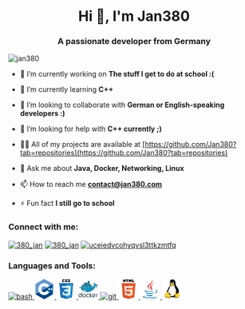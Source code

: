 <h1 align="center">Hi 👋, I'm Jan380</h1>
<h3 align="center">A passionate developer from Germany</h3>

<p align="left"> <img src="https://komarev.com/ghpvc/?username=jan380&label=Profile%20views&color=0e75b6&style=flat" alt="jan380" /> </p>

- 🔭 I’m currently working on **The stuff I get to do at school :(**

- 🌱 I’m currently learning **C++**

- 👯 I’m looking to collaborate with **German or English-speaking developers :)**

- 🤝 I’m looking for help with **C++ currently ;)**

- 👨‍💻 All of my projects are available at [https://github.com/Jan380?tab=repositories](https://github.com/Jan380?tab=repositories)

- 💬 Ask me about **Java, Docker, Networking, Linux**

- 📫 How to reach me **contact@jan380.com**

- ⚡ Fun fact **I still go to school**

<h3 align="left">Connect with me:</h3>
<p align="left">
<a href="https://twitter.com/380_jan" target="blank"><img align="center" src="https://raw.githubusercontent.com/rahuldkjain/github-profile-readme-generator/master/src/images/icons/Social/twitter.svg" alt="380_jan" height="30" width="40" /></a>
<a href="https://instagram.com/380_jan" target="blank"><img align="center" src="https://raw.githubusercontent.com/rahuldkjain/github-profile-readme-generator/master/src/images/icons/Social/instagram.svg" alt="380_jan" height="30" width="40" /></a>
<a href="https://www.youtube.com/c/uceiedvcohyqvsl3ttkzmtfq" target="blank"><img align="center" src="https://raw.githubusercontent.com/rahuldkjain/github-profile-readme-generator/master/src/images/icons/Social/youtube.svg" alt="uceiedvcohyqvsl3ttkzmtfq" height="30" width="40" /></a>
</p>

<h3 align="left">Languages and Tools:</h3>
<p align="left"> <a href="https://www.gnu.org/software/bash/" target="_blank" rel="noreferrer"> <img src="https://www.vectorlogo.zone/logos/gnu_bash/gnu_bash-icon.svg" alt="bash" width="40" height="40"/> </a> <a href="https://www.w3schools.com/cpp/" target="_blank" rel="noreferrer"> <img src="https://raw.githubusercontent.com/devicons/devicon/master/icons/cplusplus/cplusplus-original.svg" alt="cplusplus" width="40" height="40"/> </a> <a href="https://www.w3schools.com/css/" target="_blank" rel="noreferrer"> <img src="https://raw.githubusercontent.com/devicons/devicon/master/icons/css3/css3-original-wordmark.svg" alt="css3" width="40" height="40"/> </a> <a href="https://www.docker.com/" target="_blank" rel="noreferrer"> <img src="https://raw.githubusercontent.com/devicons/devicon/master/icons/docker/docker-original-wordmark.svg" alt="docker" width="40" height="40"/> </a> <a href="https://git-scm.com/" target="_blank" rel="noreferrer"> <img src="https://www.vectorlogo.zone/logos/git-scm/git-scm-icon.svg" alt="git" width="40" height="40"/> </a> <a href="https://www.w3.org/html/" target="_blank" rel="noreferrer"> <img src="https://raw.githubusercontent.com/devicons/devicon/master/icons/html5/html5-original-wordmark.svg" alt="html5" width="40" height="40"/> </a> <a href="https://www.java.com" target="_blank" rel="noreferrer"> <img src="https://raw.githubusercontent.com/devicons/devicon/master/icons/java/java-original.svg" alt="java" width="40" height="40"/> </a> <a href="https://www.linux.org/" target="_blank" rel="noreferrer"> <img src="https://raw.githubusercontent.com/devicons/devicon/master/icons/linux/linux-original.svg" alt="linux" width="40" height="40"/> </a> </p>
